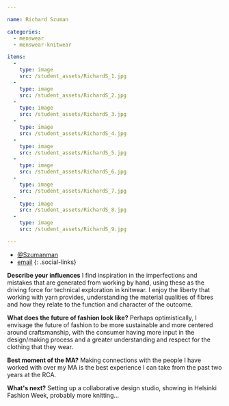 ```yaml
---

name: Richard Szuman

categories:
  - menswear
  - menswear-knitwear

items:
  -
    type: image
    src: /student_assets/RichardS_1.jpg
  -
    type: image
    src: /student_assets/RichardS_2.jpg
  -
    type: image
    src: /student_assets/RichardS_3.jpg
  -
    type: image
    src: /student_assets/RichardS_4.jpg
  -
    type: image
    src: /student_assets/RichardS_5.jpg
  -
    type: image
    src: /student_assets/RichardS_6.jpg
  -
    type: image
    src: /student_assets/RichardS_7.jpg
  -
    type: image
    src: /student_assets/RichardS_8.jpg
  -
    type: image
    src: /student_assets/RichardS_9.jpg

---
```


* [@Szumanman](https://www.instagram.com/Szumanman/)
* [email](mailto:richard.szuman@network.rca.ac.uk)
{: .social-links}

**Describe your influences**
I find inspiration in the imperfections and mistakes that are generated from working by hand, using these as the driving force for technical exploration in knitwear.  I enjoy the liberty that working with yarn provides, understanding the material qualities of fibres and how they relate to the function and character of the outcome.

**What does the future of fashion look like?**
Perhaps optimistically, I envisage the future of fashion to be more sustainable and more centered around craftsmanship, with the consumer having more input in the design/making process and a greater understanding and respect for the clothing that they wear.

**Best moment of the MA?**
Making connections with the people I have worked with over my MA is the best experience I can take from the past two years at the RCA.

**What's next?**
Setting up a collaborative design studio, showing in Helsinki Fashion Week, probably more knitting...
